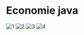 # Economie java

![1](https://github.com/user-attachments/assets/639b170e-4b05-499f-ba5a-9e3d74adbbc0)
![2](https://github.com/user-attachments/assets/a0e1a9e4-4bb3-4a4c-85d8-46f0517d9a7f)
![3](https://github.com/user-attachments/assets/77e25ed9-aeb7-43ec-b695-038a99095ac2)
![4](https://github.com/user-attachments/assets/993529d6-06c7-454b-b5c2-89c330e1b189)

